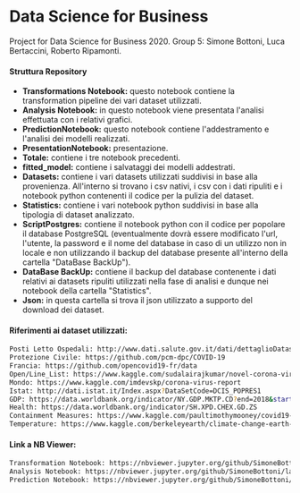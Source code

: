 # Data Science for Business
Project for Data Science for Business 2020. Group 5: Simone Bottoni, Luca Bertaccini, Roberto Ripamonti.

#### Struttura Repository

- __Transformations Notebook:__ questo notebook contiene la transformation pipeline dei vari dataset utilizzati.
- __Analysis Notebook:__ in questo notebook viene presentata l'analisi effettuata con i relativi grafici.
- __PredictionNotebook:__ questo notebook contiene l'addestramento e l'analisi dei modelli realizzati.
- __PresentationNotebook:__ presentazione.
- __Totale:__ contiene i tre notebook precedenti.
- __fitted_model:__ contiene i salvataggi dei modelli addestrati.
- __Datasets:__ contiene i vari datasets utilizzati suddivisi in base alla provenienza. All'interno si trovano i csv nativi, i csv con i dati ripuliti e i notebook python contenenti il codice per la pulizia del dataset.
- __Statistics:__ contiene i vari notebook python suddivisi in base alla tipologia di dataset analizzato.
- __ScriptPostgres:__ contiene il notebook python con il codice per popolare il database PostgreSQL (eventualmente dovrà essere modificato l'url, l'utente, la password e il nome del database in caso di un utilizzo non in locale e non utilizzando il backup del database presente all'interno della cartella "DataBase BackUp").
- __DataBase BackUp:__ contiene il backup del database contenente i dati relativi ai datasets ripuliti utilizzati nella fase di analisi e dunque nei notebook della cartella "Statistics".
- __Json:__ in questa cartella si trova il json utilizzato a supporto del download dei dataset.

#### Riferimenti ai dataset utilizzati:

```bash
Posti Letto Ospedali: http://www.dati.salute.gov.it/dati/dettaglioDataset.jsp?menu=dati&idPag=96  
Protezione Civile: https://github.com/pcm-dpc/COVID-19  
Francia: https://github.com/opencovid19-fr/data  
Open/Line_List: https://www.kaggle.com/sudalairajkumar/novel-corona-virus-2019-dataset  
Mondo: https://www.kaggle.com/imdevskp/corona-virus-report  
Istat: http://dati.istat.it/Index.aspx?DataSetCode=DCIS_POPRES1  
GDP: https://data.worldbank.org/indicator/NY.GDP.MKTP.CD?end=2018&start=2018&view=bar  
Health: https://data.worldbank.org/indicator/SH.XPD.CHEX.GD.ZS  
Containment Measures: https://www.kaggle.com/paultimothymooney/covid19-containment-and-mitigation-measures
Temperature: https://www.kaggle.com/berkeleyearth/climate-change-earth-surface-temperature-data
```

#### Link a NB Viewer:

```bash
Transformation Notebook: https://nbviewer.jupyter.org/github/SimoneBottoni/laughing-robot/blob/9beb1904d1b8e154f9b1d05d903d7b448f41d8f7/TransformationsNotebook.ipynb
Analysis Notebook: https://nbviewer.jupyter.org/github/SimoneBottoni/laughing-robot/blob/ae1fc116b46d90b894d5e68519854162057b3166/AnalysisNotebook.ipynb
Prediction Notebook: https://nbviewer.jupyter.org/github/SimoneBottoni/laughing-robot/blob/9beb1904d1b8e154f9b1d05d903d7b448f41d8f7/PredictionNotebook.ipynb
```
